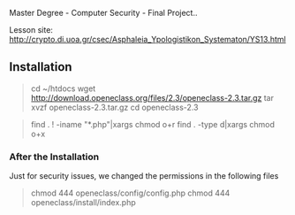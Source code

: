 Master Degree - Computer Security - Final Project..

Lesson site: http://crypto.di.uoa.gr/csec/Asphaleia_Ypologistikon_Systematon/YS13.html


## Installation 

> cd ~/htdocs
> wget http://download.openeclass.org/files/2.3/openeclass-2.3.tar.gz
> tar xvzf openeclass-2.3.tar.gz
> cd openeclass-2.3

> find . ! -iname "*.php"|xargs chmod o+r
> find . -type d|xargs chmod o+x


### After the Installation

Just for security issues, we changed the permissions in the following files

> chmod 444 openeclass/config/config.php 
> chmod 444 openeclass/install/index.php
